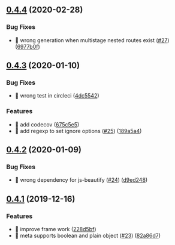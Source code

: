 ## [0.4.4](https://github.com/Qymh/vue-router-invoke-webpack-plugin/compare/v0.4.3...v0.4.4) (2020-02-28)


### Bug Fixes

* 🐛 wrong generation when multistage nested routes exist ([#27](https://github.com/Qymh/vue-router-invoke-webpack-plugin/issues/27)) ([6977b0f](https://github.com/Qymh/vue-router-invoke-webpack-plugin/commit/6977b0fb31f013b0225a1d750676f1d408a09401))



## [0.4.3](https://github.com/Qymh/vue-router-invoke-webpack-plugin/compare/v0.4.2...v0.4.3) (2020-01-10)


### Bug Fixes

* 🐛 wrong test in circleci ([4dc5542](https://github.com/Qymh/vue-router-invoke-webpack-plugin/commit/4dc5542ff45377e159c14468a3cf850296df26ac))


### Features

* 🎸 add codecov ([675c5e5](https://github.com/Qymh/vue-router-invoke-webpack-plugin/commit/675c5e5c06030fe09b1658fe60fa8454d397db41))
* 🎸 add regexp to set ignore options ([#25](https://github.com/Qymh/vue-router-invoke-webpack-plugin/issues/25)) ([189a5a4](https://github.com/Qymh/vue-router-invoke-webpack-plugin/commit/189a5a46d4e3f7bf5143426ffb388c5e37760056))



## [0.4.2](https://github.com/Qymh/vue-router-invoke-webpack-plugin/compare/v0.4.1...v0.4.2) (2020-01-09)


### Bug Fixes

* 🐛 wrong dependency for js-beautify ([#24](https://github.com/Qymh/vue-router-invoke-webpack-plugin/issues/24)) ([d9ed248](https://github.com/Qymh/vue-router-invoke-webpack-plugin/commit/d9ed248d26f001c3cbc592d88f1affd12bf71d72))



## [0.4.1](https://github.com/Qymh/vue-router-invoke-webpack-plugin/compare/v0.4.0...v0.4.1) (2019-12-16)


### Features

* 🎸 improve frame work ([228d5bf](https://github.com/Qymh/vue-router-invoke-webpack-plugin/commit/228d5bfab55c8b26c4cde91918f18574816b3729))
* 🎸 meta supports boolean and plain object ([#23](https://github.com/Qymh/vue-router-invoke-webpack-plugin/issues/23)) ([82a86d7](https://github.com/Qymh/vue-router-invoke-webpack-plugin/commit/82a86d7481eaf65eabac0074fcefbf4c90921bce))




